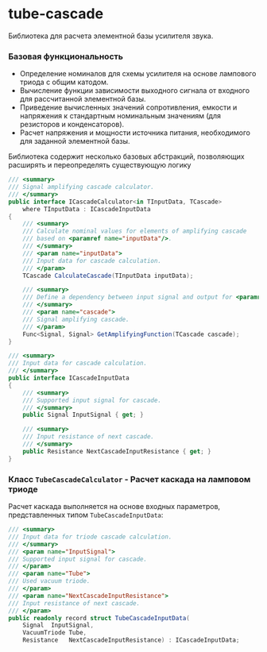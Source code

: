 # tube-cascade
Библиотека для расчета элементной базы усилителя звука.

### Базовая функциональность
+ Определение номиналов для схемы усилителя на основе лампового триода с общим катодом.
+ Вычисление функции зависимости выходного сигнала от входного для рассчитанной элементной базы.
+ Приведение вычисленных значений сопротивления, емкости и напряжения к стандартным номинальным значениям (для резисторов и конденсаторов).
+ Расчет напряжения и мощности источника питания, необходимого для заданной элементной базы.

Библиотека содержит несколько базовых абстракций, позволяющих расширять и переопределять существующую логику

```c#
/// <summary>
/// Signal amplifying cascade calculator. 
/// </summary>
public interface ICascadeCalculator<in TInputData, TCascade>
	where TInputData : ICascadeInputData
{
	/// <summary>
	/// Calculate nominal values for elements of amplifying cascade
	/// based on <paramref name="inputData"/>.
	/// </summary>
	/// <param name="inputData">
	/// Input data for cascade calculation.
	/// </param>
	TCascade CalculateCascade(TInputData inputData);

	/// <summary>
	/// Define a dependency between input signal and output for <paramref name="cascade"/>.
	/// </summary>
	/// <param name="cascade">
	/// Signal amplifying cascade.
	/// </param>
	Func<Signal, Signal> GetAmplifyingFunction(TCascade cascade);
}
```

```c#
/// <summary>
/// Input data for cascade calculation.
/// </summary>
public interface ICascadeInputData
{
	/// <summary>
	/// Supported input signal for cascade.
	/// </summary>
	public Signal InputSignal { get; }

	/// <summary>
	/// Input resistance of next cascade.
	/// </summary>
	public Resistance NextCascadeInputResistance { get; }
}
```

### Класс `TubeCascadeCalculator` - Расчет каскада на ламповом триоде
Расчет каскада выполняется на основе входных параметров, представленных типом `TubeCascadeInputData`:
```c#
/// <summary>
/// Input data for triode cascade calculation.
/// </summary>
/// <param name="InputSignal">
/// Supported input signal for cascade.
/// </param>
/// <param name="Tube">
/// Used vacuum triode.
/// </param>
/// <param name="NextCascadeInputResistance">
/// Input resistance of next cascade.
/// </param>
public readonly record struct TubeCascadeInputData(
	Signal  InputSignal, 
	VacuumTriode Tube, 
	Resistance   NextCascadeInputResistance) : ICascadeInputData;
```

